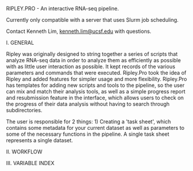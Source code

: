 RIPLEY.PRO - An interactive RNA-seq pipeline.

Currently only compatible with a server that uses Slurm job scheduling.

Contact Kenneth Lim, kenneth.lim@ucsf.edu with questions.

I. GENERAL

Ripley was originally designed to string together a series of scripts that analyze RNA-seq data in order to analyze them as efficiently as possible with as little user interaction as possible. It kept records of the various parameters and commands that were executed. Ripley.Pro took the idea of Ripley and added features for simpler usage and more flexibility. Ripley.Pro has templates for adding new scripts and tools to the pipeline, so the user can mix and match their analysis tools, as well as a simple progress report and resubmission feature in the interface, which allows users to check on the progress of their data analysis without having to search through subdirectories.

The user is responsible for 2 things: 1) Creating a 'task sheet', which contains some metadata for your current dataset as well as parameters to some of the necessary functions in the pipeline. A single task sheet represents a single dataset.

II. WORKFLOW
    




III. VARIABLE INDEX



